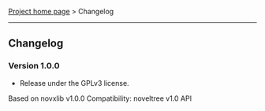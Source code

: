 [Project home page](index) > Changelog

------------------------------------------------------------------------

## Changelog

### Version 1.0.0

- Release under the GPLv3 license.

Based on novxlib v1.0.0
Compatibility: noveltree v1.0 API
